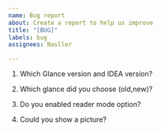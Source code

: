 ```yaml
---
name: Bug report
about: Create a report to help us improve
title: "[BUG]"
labels: bug
assignees: Nasller

---
```


1. Which Glance version and IDEA version?

2. Which glance did you choose (old,new)?

3. Do you enabled reader mode option?

4. Could you show a picture?